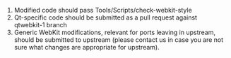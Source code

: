 1. Modified code should pass Tools/Scripts/check-webkit-style
2. Qt-specific code should be submitted as a pull request against qtwebkit-1 branch
3. Generic WebKit modifications, relevant for ports leaving in upstream, should be submitted to upstream (please contact us in case you are not sure what changes are appropriate for upstream).